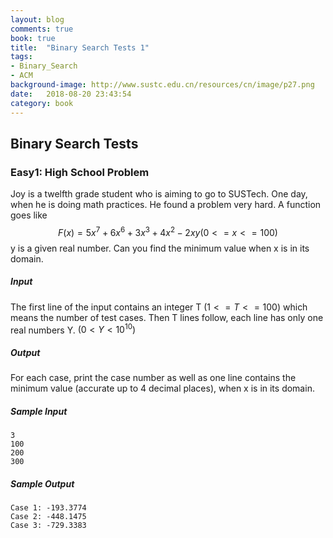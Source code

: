 ```yaml
---
layout: blog
comments: true
book: true
title:  "Binary Search Tests 1"
tags:
- Binary_Search
- ACM
background-image: http://www.sustc.edu.cn/resources/cn/image/p27.png
date:   2018-08-20 23:43:54
category: book
---
```


## Binary Search Tests

### Easy1: High School Problem

Joy is a twelfth grade student who is aiming to go to SUSTech. One day, when he is doing math practices. He found a problem very hard. A function goes like 
$$
F(x) = 5x^{7}+6x^{6}+3x^{3}+4x^{2}-2xy (0 <= x <=100)
$$
y is a given real number. Can you find the minimum value when x is in its domain.

##### Input

The first line of the input contains an integer T $(1<=T<=100)$  which means the number of test cases. Then T lines follow, each line has only one real numbers Y. $( 0 < Y < 10^{10} )$

##### Output

For each case, print the case number as well as one line contains the minimum value (accurate up to 4 decimal places), when x is in its domain.

##### Sample Input

```
3
100
200
300
```

##### Sample Output

```
Case 1: -193.3774
Case 2: -448.1475
Case 3: -729.3383
```

